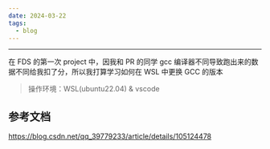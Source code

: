 ```yaml
---
date: 2024-03-22
tags:
  - blog
---
```

***

在 FDS 的第一次 project 中，因我和 PR 的同学 gcc 编译器不同导致跑出来的数据不同给我扣了分，所以我打算学习如何在 WSL 中更换 GCC 的版本

> 操作环境：WSL(ubuntu22.04) & vscode

<!-- more -->


## 参考文档

https://blog.csdn.net/qq_39779233/article/details/105124478